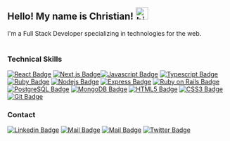 ## Hello!  My name is Christian! <img src="https://user-images.githubusercontent.com/1303154/88677602-1635ba80-d120-11ea-84d8-d263ba5fc3c0.gif" width="28px" alt="hi">

I'm a Full Stack Developer specializing in technologies for the web.  
<br>


### Technical Skills

[![React Badge](https://img.shields.io/badge/-React-61DBFB?style=for-the-badge&labelColor=61DBFB&logo=react&logoColor=000000)](#) 
[![Next.js Badge](https://img.shields.io/badge/-Next.js-000000?style=for-the-badge&labelColor=black&logo=next.js&logoColor=ffffff)](#)[![Javascript Badge](https://img.shields.io/badge/-Javascript-323330?style=for-the-badge&labelColor=323330&logo=javascript&logoColor=F0DB4F)](#) [![Typescript Badge](https://img.shields.io/badge/-Typescript-007acc?style=for-the-badge&labelColor=007acc&logo=typescript&logoColor=ffffff)](#) 
[![Ruby Badge](https://img.shields.io/badge/-Ruby-cc0000?style=for-the-badge&labelColor=cc0000&logo=ruby&logoColor=ffffff)](#) [![Nodejs Badge](https://img.shields.io/badge/-Nodejs-3C873A?style=for-the-badge&labelColor=3C873A&logo=node.js&logoColor=ffffff)](#) 
[![Express Badge](https://img.shields.io/badge/-Express-000000?style=for-the-badge&labelColor=black&logo=express&logoColor=ffffff
)](#)
[![Ruby on Rails Badge](https://img.shields.io/badge/-ruby_on_rails-cc0000?style=for-the-badge&labelColor=cc0000&logo=rubyonrails&logoColor=ffffff
)](#)
[![PostgreSQL Badge](https://img.shields.io/badge/-PostgreSQL-336791?style=for-the-badge&labelColor=336791&logo=postgresql&logoColor=ffffff)](#)
[![MongoDB Badge](https://img.shields.io/badge/-MongoDB-4DB33D?style=for-the-badge&labelColor=4DB33D&logo=mongodb&logoColor=ffffff)](#)
[![HTML5 Badge](https://img.shields.io/badge/-HTML5-e34c26?style=for-the-badge&labelColor=e34c26&logo=html5&logoColor=ffffff)](#)
[![CSS3 Badge](https://img.shields.io/badge/-CSS3-264de4?style=for-the-badge&labelColor=264de4&logo=css3&logoColor=ffffff)](#)
[![Git Badge](https://img.shields.io/badge/-git-f1502f?style=for-the-badge&labelColor=f1502f&logo=git&logoColor=ffffff)](#)
<br>

### Contact
[![Linkedin Badge](https://img.shields.io/badge/-Christian_Bolus-0e76a8?style=flat&labelColor=0e76a8&logo=linkedin&logoColor=white)](https://www.linkedin.com/in/christianbolus/) [![Mail Badge](https://img.shields.io/badge/-christianjbolus-c0392b?style=flat&labelColor=c0392b&logo=gmail&logoColor=white)](mailto:christianjbolus@gmail.com)
 [![Mail Badge](https://img.shields.io/badge/-@christianbolus-e84393?style=flat&labelColor=e84393&logo=instagram&logoColor=white)](https://www.instagram.com/christianbolus/)
[![Twitter Badge](https://img.shields.io/badge/-@ChristianJBolus-1ca0f1?style=flat&labelColor=1ca0f1&logo=twitter&logoColor=white&link=https://twitter.com/Ipenywis)](https://twitter.com/christianjbolus) 